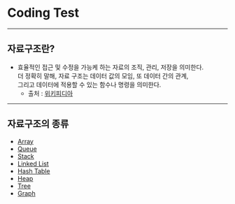 # Coding Test

---

## 자료구조란?

- 효율적인 접근 및 수정을 가능케 하는 자료의 조직, 관리, 저장을 의미한다. <br>
  더 정확히 말해, 자료 구조는 데이터 값의 모임, 또 데이터 간의 관계, <br> 그리고 데이터에 적용할 수 있는 함수나 명령을 의미한다.
  - 출처 : [위키피디아](https://github.com/blackb0x0714/CodingTest/tree/master/Array)

---

## 자료구조의 종류

- [Array](https://github.com/blackb0x0714/CodingTest/tree/master/Array)
- [Queue](https://github.com/blackb0x0714/CodingTest/tree/master/Queue)
- [Stack](https://github.com/blackb0x0714/CodingTest/tree/master/Stack)
- [Linked List]()
- [Hash Table]()
- [Heap]()
- [Tree]()
- [Graph]()

